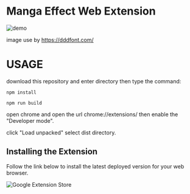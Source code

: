 # Manga Effect Web Extension

![demo](https://github.com/kami65536/manga-effect-extension/blob/main/doc/example.gif)

image use by https://dddfont.com/

# USAGE

download this repository and enter directory then type the command:

`npm install`

`npm run build`

open chrome and open the url chrome://extensions/ then enable the "Developer mode".

click "Load unpacked" select dist directory.

## Installing the Extension

Follow the link below to install the latest deployed version for your web browser.

![Google Extension Store](https://chrome.google.com/webstore/detail/manga-effect-extension/ckcjebalemngnokckbapbfmghlflhdpn)
